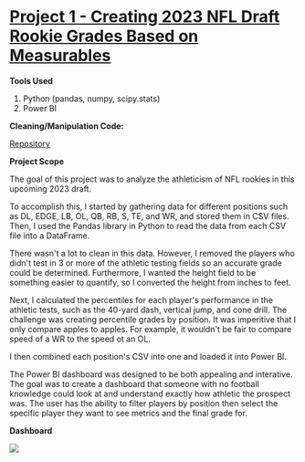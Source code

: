 # [Project 1 - Creating 2023 NFL Draft Rookie Grades Based on Measurables ](https://github.com/EvanWhittaker97/2023_NFL_Draft)

**Tools Used**
1. Python (pandas, numpy, scipy.stats)
2. Power BI

**Cleaning/Manipulation Code:**

[Repository](https://github.com/EvanWhittaker97/2023_NFL_Draft/blob/main/Data_Manipulation_Cleaning)

**Project Scope**

The goal of this project was to analyze the athleticism of NFL rookies in this upcoming 2023 draft. 

To accomplish this, I started by gathering data for different positions such as DL, EDGE, LB, OL, QB, RB, S, TE, and WR, and stored them in CSV files. Then, I used the Pandas library in Python to read the data from each CSV file into a DataFrame.

There wasn't a lot to clean in this data. However, I removed the players who didn't test in 3 or more of the athletic testing fields so an accurate grade could be determined. Furthermore, I wanted the height field to be something easier to quantify, so I converted the height from inches to feet. 

Next, I calculated the percentiles for each player's performance in the athletic tests, such as the 40-yard dash, vertical jump, and cone drill. The challenge was creating percentile grades by position. It was imperitive that I only compare apples to apples. For example, it wouldn't be fair to compare speed of a WR to the speed ot an OL. 

I then combined each position's CSV into one and loaded it into Power BI.

The Power BI dashboard was designed to be both appealing and interative. The goal was to create a dashboard that someone with no football knowledge could look at and understand exactly how athletic the prospect was. The user has the ability to filter players by position then select the specific player they want to see metrics and the final grade for. 

**Dashboard**

![](![image](https://user-images.githubusercontent.com/64989275/233793630-6ed77b3b-2f26-400d-b570-a6811a6aaa08.png))

